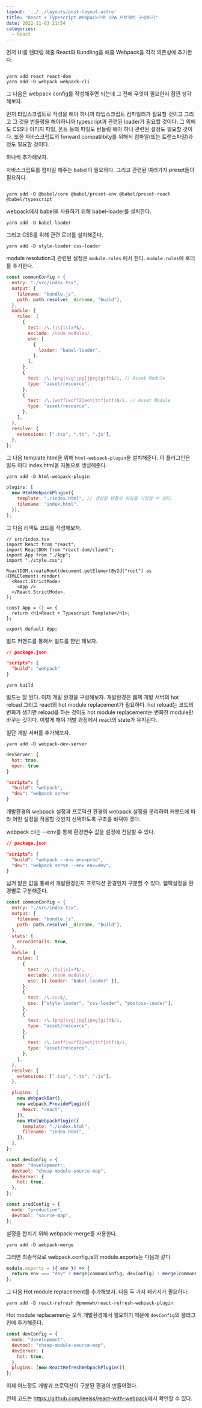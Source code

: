 ```yaml
---
layout: '../../layouts/post-layout.astro'
title: "React + Typescript Webpack으로 SPA 프로젝트 구성하기"
date: 2022-11-03 21:54
categories:
  - React
---
```


먼저 UI를 렌더링 해줄 React와 Bundling을 해줄 Webpack을 각각 의존성에 추가한다.

```shell

yarn add react react-dom
yarn add -D webpack webpack-cli

```

그 다음은 webpack config를 작성해주면 되는데 그 전에 무엇이 필요한지 잠깐 생각해보자.

먼저 타입스크립트로 작성을 해야 하니까 타입스크립트 컴파일러가 필요할 것이고 그리고 그 것을 번들링을 해야하니까 typescript과 관련된 loader가 필요할 것이다. 그 외에도 CSS나 이미지 파일, 폰트 등의 파일도 번들링 해아 하니 관련된 설정도 필요할 것이다. 또한 자바스크립트의 forward compatilbity를 위해서 컴파일(또는 트랜스파일)과정도 필요할 것이다.

하나씩 추가해보자.

자바스크립트를 컴파일 해주는 babel이 필요하다. 그리고 관련된 여러가지 preset들이 필요하다.

```shell

yarn add -D @babel/core @babel/preset-env @babel/preset-react @babel/typescript

```

webpack에서 babel을 사용하기 위해 babel-loader를 설치한다.

```shell
yarn add -D babel-loader
```

그리고 CSS를 위해 관련 로더를 설치해준다.

```shell
yarn add -D style-loader css-loader
```

module resolution과 관련된 설정은 `module.rules` 에서 한다. `module.rules`에 로더를 추가한다.

```js
const commonConfig = {
  entry: "./src/index.tsx",
  output: {
    filename: "bundle.js",
    path: path.resolve(__dirname, "build"),
  },
  module: {
    rules: [
      {
        test: /\.(js|ts)x?$/,
        exclude: /node_modules/,
        use: [
          {
            loader: "babel-loader",
          },
        ],
      },
      {
        test: /\.(png|svg|jpg|jpeg|gif)$/i, // Asset Module
        type: "asset/resource",
      },
      {
        test: /\.(woff|woff2|eot|ttf|otf)$/i, // Asset Module
        type: "asset/resource",
      },
    ],
  },
  resolve: {
    extensions: [".tsx", ".ts", ".js"],
  },
};
```

그 다음 template html을 위해 `html-webpack-plugin`을 설치해준다. 이 플러그인은 빌드 마다 index.html을 자동으로 생성해준다.

```shell
yarn add -D html-webpack-plugin
```

```js
plugins: [
  new HtmlWebpackPlugin({
    template: "./index.html", // 생성할 템플릿 파일을 지정할 수 있다.
    filename: "index.html",
  }),
];
```

그 다음 리액트 코드를 작성해보자.

```tsx
// src/index.tsx
import React from "react";
import ReactDOM from "react-dom/client";
import App from "./App";
import "./style.css";

ReactDOM.createRoot(document.getElementById("root") as HTMLElement).render(
  <React.StrictMode>
    <App />
  </React.StrictMode>,
);
```

```tsx
const App = () => {
  return <h1>React + Typescript Template</h1>;
};

export default App;
```

빌드 커맨드를 통해서 빌드를 한번 해보자.

```json
// package.json

"scripts": {
  "build": "webpack"
}
```

```shell
yarn build
```

빌드는 잘 된다. 이제 개발 환경을 구성해보자. 개발환경은 웹팩 개발 서버의 hot reload 그리고 react의 hot module replacement가 필요하다. hot reload는 코드의 변화가 생기면 reload를 하는 것이도 hot module replacement는 변화한 module만 바꾸는 것이다. 이렇게 해야 개발 과정에서 react의 state가 유지된다.

일단 개발 서버를 추가해보자.

```shell
yarn add -D webpack-dev-server
```

```js
devServer: {
  hot: true,
  open: true
}
```

```json
"scripts": {
  "build": "webpack",
  "dev": "webpack serve"
}
```

개발환경의 webpack 설정과 프로덕션 환경의 webpack 설정을 분리하여 커맨드에 따라 어떤 설정을 적용할 것인지 선택하도록 구조를 바꿔야 겠다.

webpack cli는 --env를 통해 환경변수 값을 설정에 전달할 수 있다.

```json
// package.json

"scripts": {
  "build": "webpack --env env=prod",
  "dev": "webpack serve --env env=dev",
}
```

넘겨 받은 값을 통해서 개발환경인지 프로덕션 환경인지 구분할 수 있다. 웹팩설정을 환경별로 구분해준다.

```js
const commonConfig = {
  entry: "./src/index.tsx",
  output: {
    filename: "bundle.js",
    path: path.resolve(__dirname, "build"),
  },
  stats: {
    errorDetails: true,
  },
  module: {
    rules: [
      {
        test: /\.(ts|js)x?$/,
        exclude: /node_modules/,
        use: [{ loader: "babel-loader" }],
      },
      {
        test: /\.css$/,
        use: ["style-loader", "css-loader", "postcss-loader"],
      },
      {
        test: /\.(png|svg|jpg|jpeg|gif)$/i,
        type: "asset/resource",
      },
      {
        test: /\.(woff|woff2|eot|ttf|otf)$/i,
        type: "asset/resource",
      },
    ],
  },
  resolve: {
    extensions: [".tsx", ".ts", ".js"],
  },

  plugins: [
    new WebpackBar(),
    new webpack.ProvidePlugin({
      React: "react",
    }),
    new HtmlWebpackPlugin({
      template: "./index.html",
      filename: "index.html",
    }),
  ],
};

const devConfig = {
  mode: "development",
  devtool: "cheap-module-source-map",
  devServer: {
    hot: true,
  },
};

const prodConfig = {
  mode: "production",
  devtool: "source-map",
};
```

설정을 합치기 위해 webpack-merge를 사용한다.

```shell
yarn add -D webpack-merge
```

그러면 최종적으로 webpack.config.js의 module.exports는 다음과 같다.

```js
module.exports = ({ env }) => {
  return env === "dev" ? merge(commonConfig, devConfig) : merge(commonConfig, prodConfig);
};
```

그 다음 Hot module replacement를 추가해보자. 다음 두 가지 패키지가 필요하다.

```shell
yarn add -D react-refresh @pmmmwh/react-refresh-webpack-plugin
```

Hot module replacemen는 오직 개발환경에서 필요하기 때문에 `devConfig`의 플러그인에 추가해준다.

```js
const devConfig = {
  mode: "development",
  devtool: "cheap-module-source-map",
  devServer: {
    hot: true,
  },
  plugins: [new ReactRefreshWebpackPlugin()],
};
```

이제 어느정도 개발과 프로덕션이 구분된 환경이 만들어졌다.

전체 코드는 <a href="https://github.com/leejss/react-with-webpack">https://github.com/leejss/react-with-webpack</a>에서 확인할 수 있다.
